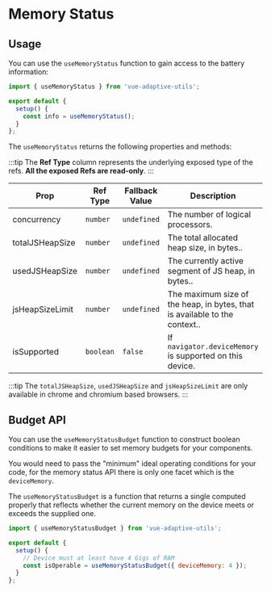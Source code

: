 # Memory Status

## Usage

You can use the `useMemoryStatus` function to gain access to the battery information:

```js
import { useMemoryStatus } from 'vue-adaptive-utils';

export default {
  setup() {
    const info = useMemoryStatus();
  }
};
```

The `useMemoryStatus` returns the following properties and methods:

:::tip
The **Ref Type** column represents the underlying exposed type of the refs. **All the exposed Refs are read-only**.
:::

| Prop            | Ref Type  | Fallback Value | Description                                                                |
| --------------- | --------- | -------------- | -------------------------------------------------------------------------- |
| concurrency     | `number`  | `undefined`    | The number of logical processors.                                          |
| totalJSHeapSize | `number`  | `undefined`    | The total allocated heap size, in bytes..                                  |
| usedJSHeapSize  | `number`  | `undefined`    | The currently active segment of JS heap, in bytes..                        |
| jsHeapSizeLimit | `number`  | `undefined`    | The maximum size of the heap, in bytes, that is available to the context.. |
| isSupported     | `boolean` | `false`        | If `navigator.deviceMemory` is supported on this device.                   |

:::tip
The `totalJSHeapSize`, `usedJSHeapSize` and `jsHeapSizeLimit` are only available in chrome and chromium based browsers.
:::

## Budget API

You can use the `useMemoryStatusBudget` function to construct boolean conditions to make it easier to set memory budgets for your components.

You would need to pass the "minimum" ideal operating conditions for your code, for the memory status API there is only one facet which is the `deviceMemory`.

The `useMemoryStatusBudget` is a function that returns a single computed properly that reflects whether the current memory on the device meets or exceeds the supplied one.

```js
import { useMemoryStatusBudget } from 'vue-adaptive-utils';

export default {
  setup() {
    // Device must at least have 4 Gigs of RAM
    const isOperable = useMemoryStatusBudget({ deviceMemory: 4 });
  }
};
```
